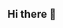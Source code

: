 ## Hi there 👋

<!--
**joaohenrique35/joaohenrique35** is a ✨ _special_ ✨ repository because its `README.md` (this file) appears on your GitHub profile.

Here are some ideas to get you started:

# Olá, me chamo SeuNomeAqui ! 
## Bem vindo ao meu perfil GitHub 👋

- 🔭 I’m currently working on ...
- 🌱 I’m currently learning ...
- 👯 I’m looking to collaborate on ...
- 🤔 I’m looking for help with ...
- 💬 Ask me about ...
- 📫 How to reach me: ...
- 😄 Pronouns: ...
- ⚡ Fun fact: ...
-->
